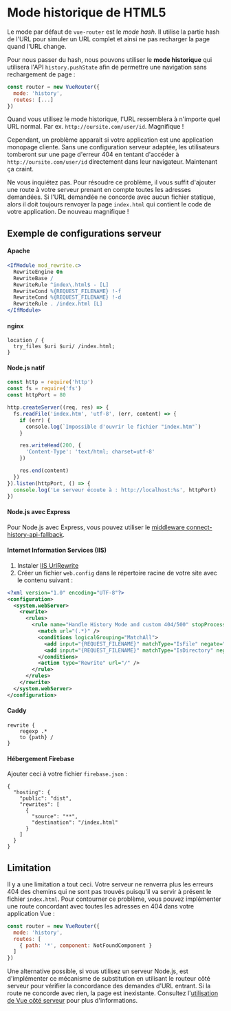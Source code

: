 # Mode historique de HTML5

Le mode par défaut de `vue-router` est le _mode hash_. Il utilise la partie hash de l'URL pour simuler un URL complet et ainsi ne pas recharger la page quand l'URL change.

Pour nous passer du hash, nous pouvons utiliser le **mode historique** qui utilisera l'API `history.pushState` afin de permettre une navigation sans rechargement de page :

``` js
const router = new VueRouter({
  mode: 'history',
  routes: [...]
})
```

Quand vous utilisez le mode historique, l'URL ressemblera à n'importe quel URL normal. Par ex. `http://oursite.com/user/id`. Magnifique !

Cependant, un problème apparait si votre application est une application monopage cliente. Sans une configuration serveur adaptée, les utilisateurs tomberont sur une page d'erreur 404 en tentant d'accéder à `http://oursite.com/user/id` directement dans leur navigateur. Maintenant ça craint.

Ne vous inquiétez pas. Pour résoudre ce problème, il vous suffit d'ajouter une route à votre serveur prenant en compte toutes les adresses demandées. Si l'URL demandée ne concorde avec aucun fichier statique, alors il doit toujours renvoyer la page `index.html` qui contient le code de votre application. De nouveau magnifique !

## Exemple de configurations serveur

#### Apache

```apache
<IfModule mod_rewrite.c>
  RewriteEngine On
  RewriteBase /
  RewriteRule ^index\.html$ - [L]
  RewriteCond %{REQUEST_FILENAME} !-f
  RewriteCond %{REQUEST_FILENAME} !-d
  RewriteRule . /index.html [L]
</IfModule>
```

#### nginx

```nginx
location / {
  try_files $uri $uri/ /index.html;
}
```

#### Node.js natif

```js
const http = require('http')
const fs = require('fs')
const httpPort = 80

http.createServer((req, res) => {
  fs.readFile('index.htm', 'utf-8', (err, content) => {
    if (err) {
      console.log(`Impossible d'ouvrir le fichier "index.htm"`)
    }

    res.writeHead(200, {
      'Content-Type': 'text/html; charset=utf-8'
    })

    res.end(content)
  })
}).listen(httpPort, () => {
  console.log('Le serveur écoute à : http://localhost:%s', httpPort)
})
```

#### Node.js avec Express

Pour Node.js avec Express, vous pouvez utiliser le [middleware connect-history-api-fallback](https://github.com/bripkens/connect-history-api-fallback).

#### Internet Information Services (IIS)

1. Instaler [IIS UrlRewrite](https://www.iis.net/downloads/microsoft/url-rewrite)
2. Créer un fichier `web.config` dans le répertoire racine de votre site avec le contenu suivant :

```xml
<?xml version="1.0" encoding="UTF-8"?>
<configuration>
  <system.webServer>
    <rewrite>
      <rules>
        <rule name="Handle History Mode and custom 404/500" stopProcessing="true">
          <match url="(.*)" />
          <conditions logicalGrouping="MatchAll">
            <add input="{REQUEST_FILENAME}" matchType="IsFile" negate="true" />
            <add input="{REQUEST_FILENAME}" matchType="IsDirectory" negate="true" />
          </conditions>
          <action type="Rewrite" url="/" />
        </rule>
      </rules>
    </rewrite>
  </system.webServer>
</configuration>
```

#### Caddy

```
rewrite {
    regexp .*
    to {path} /
}
```

#### Hébergement Firebase

Ajouter ceci à votre fichier `firebase.json` :

```
{
  "hosting": {
    "public": "dist",
    "rewrites": [
      {
        "source": "**",
        "destination": "/index.html"
      }
    ]
  }
}
```

## Limitation

Il y a une limitation a tout ceci. Votre serveur ne renverra plus les erreurs 404 des chemins qui ne sont pas trouvés puisqu'il va servir à présent le fichier `index.html`. Pour contourner ce problème, vous pouvez implémenter une route concordant avec toutes les adresses en 404 dans votre application Vue :

``` js
const router = new VueRouter({
  mode: 'history',
  routes: [
    { path: '*', component: NotFoundComponent }
  ]
})
```

Une alternative possible, si vous utilisez un serveur Node.js, est d'implémenter ce mécanisme de substitution en utilisant le routeur côté serveur pour vérifier la concordance des demandes d'URL entrant. Si la route ne concorde avec rien, la page est inexistante. Consultez l'[utilisation de Vue côté serveur](https://ssr.vuejs.org/fr/) pour plus d'informations.
